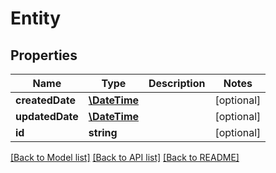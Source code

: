 # Entity

## Properties
Name | Type | Description | Notes
------------ | ------------- | ------------- | -------------
**createdDate** | [**\DateTime**](\DateTime.md) |  | [optional] 
**updatedDate** | [**\DateTime**](\DateTime.md) |  | [optional] 
**id** | **string** |  | [optional] 

[[Back to Model list]](../../README.md#documentation-for-models) [[Back to API list]](../../README.md#documentation-for-api-endpoints) [[Back to README]](../../README.md)

